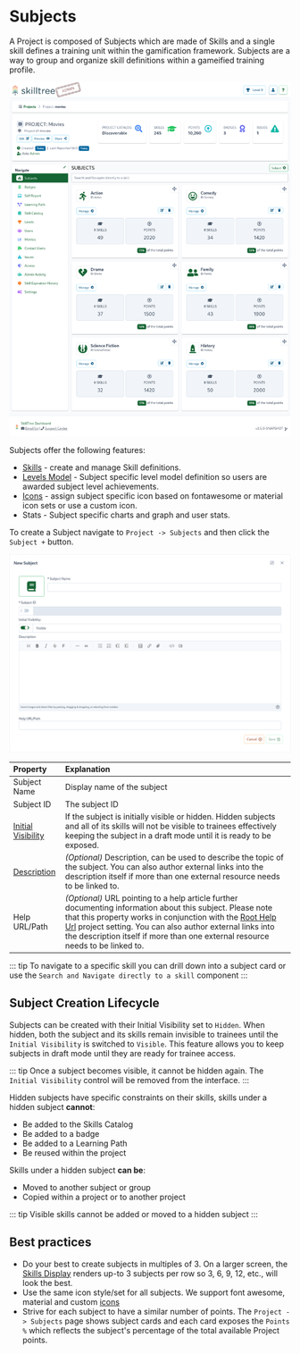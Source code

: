 # Subjects

A Project is composed of Subjects which are made of Skills and a single skill defines a training unit within the gamification framework. 
Subjects are a way to group and organize skill definitions within a gameified training profile. 

![SkillTree Dashboard Subjects](../../screenshots/admin/page-subjects.png)

Subjects offer the following features: 

- [Skills](/dashboard/user-guide/skills.html) - create and manage Skill definitions.
- [Levels Model](/dashboard/user-guide/levels.html) - Subject specific level model definition so users are awarded subject level achievements.
- [Icons](/dashboard/user-guide/icons.html) - assign subject specific icon based on fontawesome or material icon sets or use a custom icon. 
- Stats - Subject specific charts and graph and user stats. 
 
To create a Subject navigate to ``Project -> Subjects`` and then click the ``Subject +`` button.

![SkillTree New Subject](../../screenshots/admin/modal-subjects-new_subject.png)

| Property                                                                              | Explanation                                                                                                                                                                                                                                                                                                                                                                       | 
|:--------------------------------------------------------------------------------------|:----------------------------------------------------------------------------------------------------------------------------------------------------------------------------------------------------------------------------------------------------------------------------------------------------------------------------------------------------------------------------------| 
| Subject Name                                                                          | Display name of the subject                                                                                                                                                                                                                                                                                                                                                       |
| Subject ID                                                                            | The subject ID                                                                                                                                                                                                                                                                                                                                                                    |
| [Initial Visibility](/dashboard/user-guide/subjects.html#subject-creation-lifecycle)  | If the subject is initially visible or hidden. Hidden subjects and all of its skills will not be visible to trainees effectively keeping the subject in a draft mode until it is ready to be exposed.                                                                                                                                                                             |
| [Description](/dashboard/user-guide/rich-text-editor.html)                            | *(Optional)* Description, can be used to describe the topic of the subject. You can also author external links into the description itself if more than one external resource needs to be linked to.                                                                                                                                                                              |
| Help URL/Path                                                                         | *(Optional)* URL pointing to a help article further documenting information about this subject. Please note that this property works in conjunction with the [Root Help Url](/dashboard/user-guide/projects.html#setting-root-help-url) project setting. You can also author external links into the description itself if more than one external resource needs to be linked to. |

::: tip
To navigate to a specific skill you can drill down into a subject card or use the ``Search and Navigate directly to a skill`` component
:::

## Subject Creation Lifecycle

Subjects can be created with their Initial Visibility set to ``Hidden``. When hidden, both the subject and its skills
remain invisible to trainees until the ``Initial Visibility`` is switched to ``Visible``. This feature allows you to
keep subjects in draft mode until they are ready for trainee access.

::: tip
Once a subject becomes visible, it cannot be hidden again. The `Initial Visibility` control will be removed from the
interface.
:::

Hidden subjects have specific constraints on their skills, skills under a hidden subject **cannot**:
- Be added to the Skills Catalog
- Be added to a badge
- Be added to a Learning Path
- Be reused within the project

Skills under a hidden subject **can be**:

- Moved to another subject or group
- Copied within a project or to another project

::: tip
Visible skills cannot be added or moved to a hidden subject
:::

## Best practices   
- Do your best to create subjects in multiples of 3. On a larger screen, the [Skills Display](/skills-client/#skills-display) renders up-to 3 subjects per row so 3, 6, 9, 12, etc., will look the best.
- Use the same icon style/set for all subjects. We support font awesome, material and custom [icons](/dashboard/user-guide/icons.html) 
- Strive for each subject to have a similar number of points. The ``Project -> Subjects`` page shows subject cards and each card exposes the ``Points %`` which reflects the subject's percentage of the total available Project points. 

